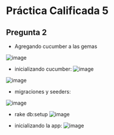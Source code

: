 # Práctica Calificada 5
## Pregunta 2

- Agregando cucumber a las gemas

![image](https://github.com/Daniel349167/PracticaCalificada5/assets/62466867/206aca31-6b4e-433c-b09c-69b76bf7b4e8)

- inicializando cucumber:
![image](https://github.com/Daniel349167/PracticaCalificada5/assets/62466867/c0881e79-76a1-4602-b786-6bff4e664547)

![image](https://github.com/Daniel349167/PracticaCalificada5/assets/62466867/e37b2d97-cb5a-47f0-a6a3-afefe0d160a5)

- migraciones y seeders:

![image](https://github.com/Daniel349167/PracticaCalificada5/assets/62466867/88095eae-4c60-4056-8f3a-1e282f9436d5)

- rake db:setup
![image](https://github.com/Daniel349167/PracticaCalificada5/assets/62466867/329a6809-cdcf-4d39-a3b9-6cb4dd3a46ef)

- inicializando la app:
![image](https://github.com/Daniel349167/PracticaCalificada5/assets/62466867/5e29b913-cad4-4a93-a301-12ffc4f13c03)


